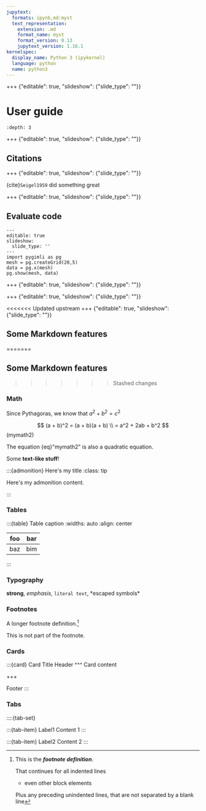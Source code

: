 ```yaml
---
jupytext:
  formats: ipynb,md:myst
  text_representation:
    extension: .md
    format_name: myst
    format_version: 0.13
    jupytext_version: 1.16.1
kernelspec:
  display_name: Python 3 (ipykernel)
  language: python
  name: python3
---
```


+++ {"editable": true, "slideshow": {"slide_type": ""}}

# User guide

```{contents}Table of Content
:depth: 3
```

+++ {"editable": true, "slideshow": {"slide_type": ""}}

## Citations

+++ {"editable": true, "slideshow": {"slide_type": ""}}

{cite}`Seigel1959` did something great

+++ {"editable": true, "slideshow": {"slide_type": ""}}

## Evaluate code

```{code-cell} ipython3
---
editable: true
slideshow:
  slide_type: ''
---
import pygimli as pg
mesh = pg.createGrid(20,5)
data = pg.x(mesh)
pg.show(mesh, data)
```

+++ {"editable": true, "slideshow": {"slide_type": ""}}

+++ {"editable": true, "slideshow": {"slide_type": ""}}

<<<<<<< Updated upstream
+++ {"editable": true, "slideshow": {"slide_type": ""}}

## Some Markdown features
=======
##  Some Markdown features
>>>>>>> Stashed changes

### Math

Since Pythagoras, we know that $a^2 + b^2 = c^2$

$$
(a + b)^2  =  (a + b)(a + b) \\
           =  a^2 + 2ab + b^2
$$ (mymath2)

The equation {eq}"mymath2" is also a quadratic equation.

Some **text-like stuff**!

:::{admonition} Here's my title
:class: tip

Here's my admonition content.

:::

### Tables

:::{table} Table caption
:widths: auto
:align: center

| foo | bar |
| --- | --- |
| baz | bim |
:::

### Typography

**strong**, _emphasis_, `literal text`, \*escaped symbols\*

### Footnotes

A longer footnote definition.[^mylongdef]

[^mylongdef]: This is the _**footnote definition**_.

    That continues for all indented lines

    - even other block elements

    Plus any preceding unindented lines,
that are not separated by a blank line

This is not part of the footnote.

### Cards

:::{card} Card Title
Header
^^^
Card content

+++

Footer
:::

### Tabs

::::{tab-set}

:::{tab-item} Label1
Content 1
:::

:::{tab-item} Label2
Content 2
:::
